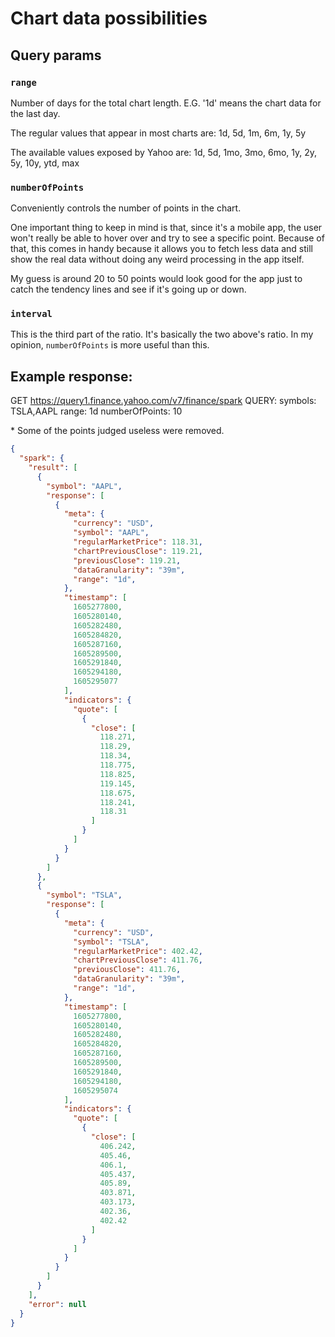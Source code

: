 # Chart data possibilities

## Query params

### `range`

Number of days for the total chart length. E.G. '1d' means the chart data for the
last day.

The regular values that appear in most charts are: 1d, 5d, 1m, 6m, 1y, 5y

The available values exposed by Yahoo are: 1d, 5d, 1mo, 3mo, 6mo, 1y, 2y, 5y, 10y,
ytd, max

### `numberOfPoints`

Conveniently controls the number of points in the chart.

One important thing to keep in mind is that, since it's a mobile app, the user won't
really be able to hover over and try to see a specific point. Because of that, this
comes in handy because it allows you to fetch less data and still show the real data
without doing any weird processing in the app itself.

My guess is around 20 to 50 points would look good for the app just to catch the
tendency lines and see if it's going up or down.

### `interval`

This is the third part of the ratio. It's basically the two above's ratio. In my
opinion, `numberOfPoints` is more useful than this.

## Example response:

GET https://query1.finance.yahoo.com/v7/finance/spark
QUERY:
symbols: TSLA,AAPL
range: 1d
numberOfPoints: 10

\* Some of the points judged useless were removed.

```json
{
  "spark": {
    "result": [
      {
        "symbol": "AAPL",
        "response": [
          {
            "meta": {
              "currency": "USD",
              "symbol": "AAPL",
              "regularMarketPrice": 118.31,
              "chartPreviousClose": 119.21,
              "previousClose": 119.21,
              "dataGranularity": "39m",
              "range": "1d",
            },
            "timestamp": [
              1605277800,
              1605280140,
              1605282480,
              1605284820,
              1605287160,
              1605289500,
              1605291840,
              1605294180,
              1605295077
            ],
            "indicators": {
              "quote": [
                {
                  "close": [
                    118.271,
                    118.29,
                    118.34,
                    118.775,
                    118.825,
                    119.145,
                    118.675,
                    118.241,
                    118.31
                  ]
                }
              ]
            }
          }
        ]
      },
      {
        "symbol": "TSLA",
        "response": [
          {
            "meta": {
              "currency": "USD",
              "symbol": "TSLA",
              "regularMarketPrice": 402.42,
              "chartPreviousClose": 411.76,
              "previousClose": 411.76,
              "dataGranularity": "39m",
              "range": "1d",
            },
            "timestamp": [
              1605277800,
              1605280140,
              1605282480,
              1605284820,
              1605287160,
              1605289500,
              1605291840,
              1605294180,
              1605295074
            ],
            "indicators": {
              "quote": [
                {
                  "close": [
                    406.242,
                    405.46,
                    406.1,
                    405.437,
                    405.89,
                    403.871,
                    403.173,
                    402.36,
                    402.42
                  ]
                }
              ]
            }
          }
        ]
      }
    ],
    "error": null
  }
}
```
